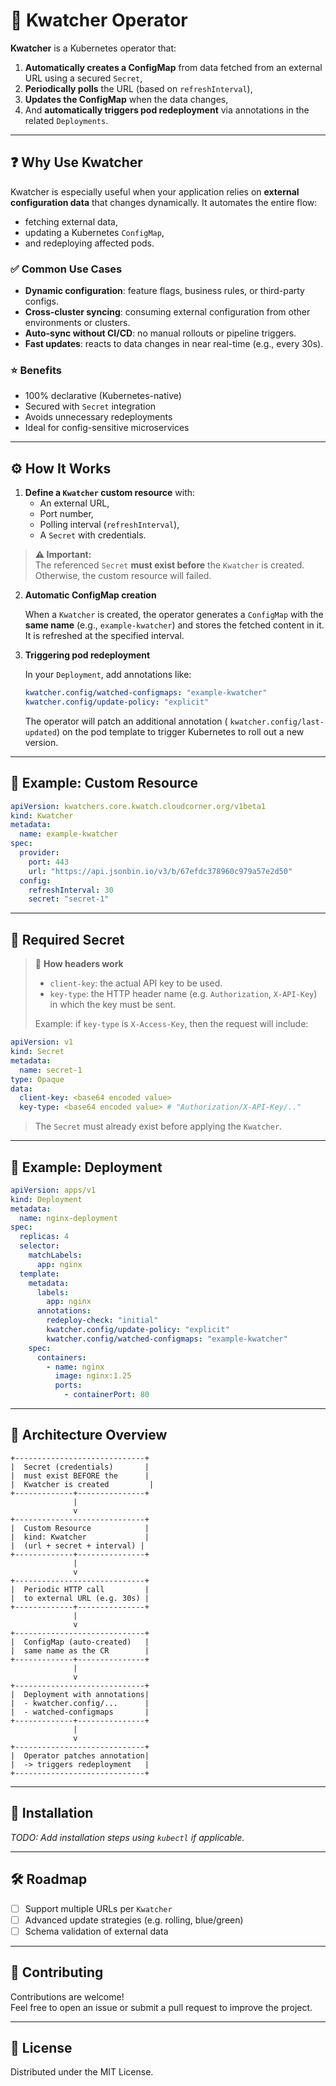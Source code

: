 # 🔁 Kwatcher Operator

**Kwatcher** is a Kubernetes operator that:

1. **Automatically creates a ConfigMap** from data fetched from an external URL using a secured `Secret`,
2. **Periodically polls** the URL (based on `refreshInterval`),
3. **Updates the ConfigMap** when the data changes,
4. And **automatically triggers pod redeployment** via annotations in the related `Deployments`.

---

## ❓ Why Use Kwatcher

Kwatcher is especially useful when your application relies on **external configuration data** that changes dynamically. It automates the entire flow:

- fetching external data,
- updating a Kubernetes `ConfigMap`,
- and redeploying affected pods.

### ✅ Common Use Cases

- **Dynamic configuration**: feature flags, business rules, or third-party configs.
- **Cross-cluster syncing**: consuming external configuration from other environments or clusters.
- **Auto-sync without CI/CD**: no manual rollouts or pipeline triggers.
- **Fast updates**: reacts to data changes in near real-time (e.g., every 30s).

### ⭐ Benefits

- 100% declarative (Kubernetes-native)
- Secured with `Secret` integration
- Avoids unnecessary redeployments
- Ideal for config-sensitive microservices

---

## ⚙️ How It Works

1. **Define a `Kwatcher` custom resource** with:
   - An external URL,
   - Port number,
   - Polling interval (`refreshInterval`),
   - A `Secret` with credentials.

> **⚠️ Important:**  
> The referenced `Secret` **must exist before** the `Kwatcher` is created.  
> Otherwise, the custom resource will failed.

2. **Automatic ConfigMap creation**

   When a `Kwatcher` is created, the operator generates a `ConfigMap` with the **same name** (e.g., `example-kwatcher`) and stores the fetched content in it. It is refreshed at the specified interval.

3. **Triggering pod redeployment**

   In your `Deployment`, add annotations like:
   ```yaml
   kwatcher.config/watched-configmaps: "example-kwatcher"
   kwatcher.config/update-policy: "explicit"
   ```
   The operator will patch an additional annotation ( `kwatcher.config/last-updated`) on the pod template to trigger Kubernetes to roll out a new version.

---

## 📄 Example: Custom Resource

```yaml
apiVersion: kwatchers.core.kwatch.cloudcorner.org/v1beta1
kind: Kwatcher
metadata:
  name: example-kwatcher
spec:
  provider:
    port: 443
    url: "https://api.jsonbin.io/v3/b/67efdc378960c979a57e2d50"
  config:
    refreshInterval: 30
    secret: "secret-1"
```

---

## 🔐 Required Secret

> 🧾 **How headers work**
>
> - `client-key`: the actual API key to be used.
> - `key-type`: the HTTP header name (e.g. `Authorization`, `X-API-Key`) in which the key must be sent.
>
> Example: if `key-type` is `X-Access-Key`, then the request will include:
>


```yaml
apiVersion: v1
kind: Secret
metadata:
  name: secret-1
type: Opaque
data:
  client-key: <base64 encoded value>
  key-type: <base64 encoded value> # "Authorization/X-API-Key/.."
```

> The `Secret` must already exist before applying the `Kwatcher`.

---

## 🧪 Example: Deployment

```yaml
apiVersion: apps/v1
kind: Deployment
metadata:
  name: nginx-deployment
spec:
  replicas: 4
  selector:
    matchLabels:
      app: nginx
  template:
    metadata:
      labels:
        app: nginx
      annotations:
        redeploy-check: "initial"
        kwatcher.config/update-policy: "explicit"
        kwatcher.config/watched-configmaps: "example-kwatcher"
    spec:
      containers:
        - name: nginx
          image: nginx:1.25
          ports:
            - containerPort: 80
```

---

## 📌 Architecture Overview

```
+-----------------------------+
|  Secret (credentials)       |
|  must exist BEFORE the      |
|  Kwatcher is created         |
+-------------+---------------+
              |
              v
+-----------------------------+
|  Custom Resource            |
|  kind: Kwatcher             |
|  (url + secret + interval) |
+-------------+---------------+
              |
              v
+-----------------------------+
|  Periodic HTTP call         |
|  to external URL (e.g. 30s) |
+-------------+---------------+
              |
              v
+-----------------------------+
|  ConfigMap (auto-created)   |
|  same name as the CR        |
+-------------+---------------+
              |
              v
+-----------------------------+
|  Deployment with annotations|
|  - kwatcher.config/...      |
|  - watched-configmaps       |
+-------------+---------------+
              |
              v
+-----------------------------+
|  Operator patches annotation|
|  -> triggers redeployment   |
+-----------------------------+
```

---

## 🚀 Installation

_TODO: Add installation steps using `kubectl` if applicable._

---

## 🛠️ Roadmap

- [ ] Support multiple URLs per `Kwatcher`
- [ ] Advanced update strategies (e.g. rolling, blue/green)
- [ ] Schema validation of external data

---

## 🤝 Contributing

Contributions are welcome!  
Feel free to open an issue or submit a pull request to improve the project.

---

## 📝 License

Distributed under the MIT License.
